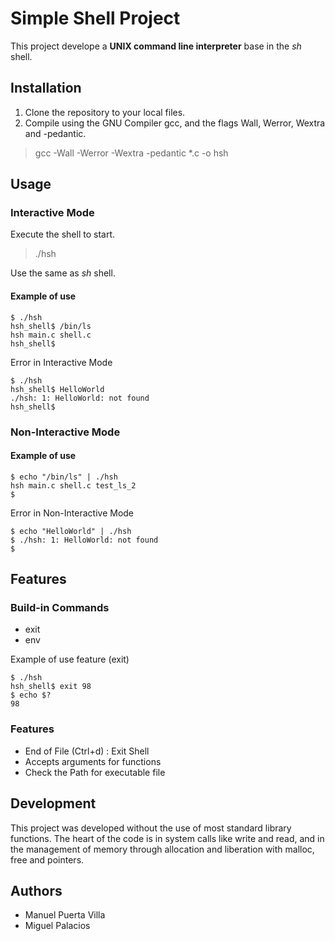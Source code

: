# Simple Shell Project

This project develope a **UNIX command line interpreter** base in the _sh_ shell.

## Installation

1. Clone the repository to your local files.
2. Compile using the GNU Compiler gcc, and the flags Wall, Werror, Wextra and -pedantic.

> gcc -Wall -Werror -Wextra -pedantic \*.c -o hsh

## Usage

### Interactive Mode

Execute the shell to start.

> ./hsh

Use the same as _sh_ shell.

#### Example of use

```
$ ./hsh
hsh_shell$ /bin/ls
hsh main.c shell.c
hsh_shell$
```

Error in Interactive Mode

```
$ ./hsh
hsh_shell$ HelloWorld
./hsh: 1: HelloWorld: not found
hsh_shell$
```

### Non-Interactive Mode

#### Example of use

```
$ echo "/bin/ls" | ./hsh
hsh main.c shell.c test_ls_2
$
```

Error in Non-Interactive Mode

```
$ echo "HelloWorld" | ./hsh
$ ./hsh: 1: HelloWorld: not found
$
```

## Features

### Build-in Commands

- exit
- env

Example of use feature (exit)

```
$ ./hsh
hsh_shell$ exit 98
$ echo $?
98
```

### Features

- End of File (Ctrl+d) : Exit Shell
- Accepts arguments for functions
- Check the Path for executable file

## Development

This project was developed without the use of most standard library functions. The heart of the code is in system calls like write and read, and in the management of memory through allocation and liberation with malloc, free and pointers.

## Authors

- Manuel Puerta Villa
- Miguel Palacios

